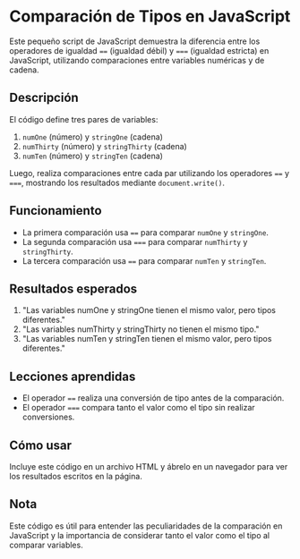 # Comparación de Tipos en JavaScript

Este pequeño script de JavaScript demuestra la diferencia entre los operadores de igualdad `==` (igualdad débil) y `===` (igualdad estricta) en JavaScript, utilizando comparaciones entre variables numéricas y de cadena.

## Descripción

El código define tres pares de variables:
1. `numOne` (número) y `stringOne` (cadena)
2. `numThirty` (número) y `stringThirty` (cadena)
3. `numTen` (número) y `stringTen` (cadena)

Luego, realiza comparaciones entre cada par utilizando los operadores `==` y `===`, mostrando los resultados mediante `document.write()`.

## Funcionamiento

- La primera comparación usa `==` para comparar `numOne` y `stringOne`.
- La segunda comparación usa `===` para comparar `numThirty` y `stringThirty`.
- La tercera comparación usa `==` para comparar `numTen` y `stringTen`.

## Resultados esperados

1. "Las variables numOne y stringOne tienen el mismo valor, pero tipos diferentes."
2. "Las variables numThirty y stringThirty no tienen el mismo tipo."
3. "Las variables numTen y stringTen tienen el mismo valor, pero tipos diferentes."

## Lecciones aprendidas

- El operador `==` realiza una conversión de tipo antes de la comparación.
- El operador `===` compara tanto el valor como el tipo sin realizar conversiones.

## Cómo usar

Incluye este código en un archivo HTML y ábrelo en un navegador para ver los resultados escritos en la página.

## Nota

Este código es útil para entender las peculiaridades de la comparación en JavaScript y la importancia de considerar tanto el valor como el tipo al comparar variables.
